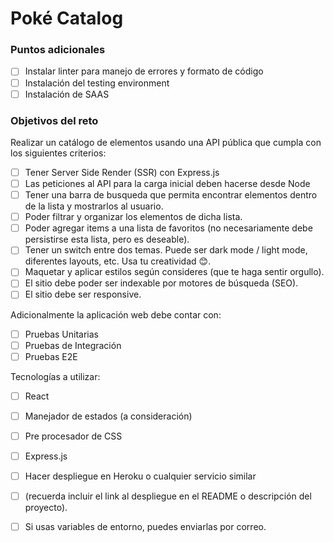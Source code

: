 # Poké Catalog

### Puntos adicionales

* [ ] Instalar linter para manejo de errores y formato de código
* [ ] Instalación del testing environment
* [ ] Instalación de SAAS

### Objetivos del reto

Realizar un catálogo de elementos usando una API pública que cumpla con los siguientes criterios:

* [ ] Tener Server Side Render (SSR) con Express.js
* [ ] Las peticiones al API para la carga inicial deben hacerse desde Node
* [ ] Tener una barra de busqueda que permita encontrar elementos dentro de la lista y mostrarlos al usuario.
* [ ] Poder filtrar y organizar los elementos de dicha lista.
* [ ] Poder agregar items a una lista de favoritos (no necesariamente debe persistirse esta lista, pero es deseable).
* [ ] Tener un switch entre dos temas. Puede ser dark mode / light mode, diferentes layouts, etc. Usa tu creatividad 😊.
* [ ] Maquetar y aplicar estilos según consideres (que te haga sentir orgullo).
* [ ] El sitio debe poder ser indexable por motores de búsqueda (SEO).
* [ ] El sitio debe ser responsive.

Adicionalmente la aplicación web debe contar con:

* [ ] Pruebas Unitarias
* [ ] Pruebas de Integración
* [ ] Pruebas E2E

Tecnologías a utilizar:

* [ ] React
* [ ] Manejador de estados (a consideración)
* [ ] Pre procesador de CSS
* [ ] Express.js

* [ ] Hacer despliegue en Heroku o cualquier servicio similar
* [ ] (recuerda incluir el link al despliegue en el README o descripción del proyecto).
* [ ] Si usas variables de entorno, puedes enviarlas por correo.